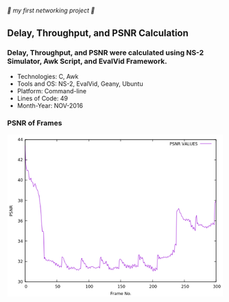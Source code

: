 ###### :rocket: my first networking project :rocket:
## Delay, Throughput, and PSNR Calculation
### Delay, Throughput, and PSNR were calculated using NS-2 Simulator, Awk Script, and EvalVid Framework.

*  Technologies: C, Awk
*  Tools and OS: NS-2, EvalVid, Geany, Ubuntu
*  Platform: Command-line
*  Lines of Code: 49
*  Month-Year: NOV-2016

### PSNR of Frames

![psnr](psnr.png)
